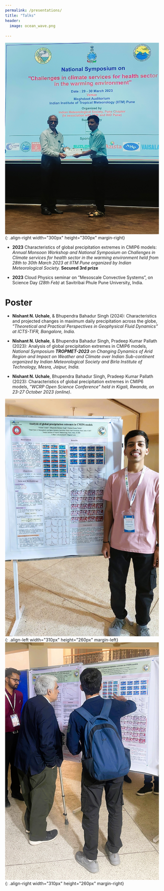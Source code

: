 ```yaml
---
permalink: /presentations/
title: "Talks"
header:
  image: ocean_wave.png

---
```

<!-- ![AMS talk](/images/personal/web_talk2.png){: .align-right width="300px" height="200px" margin-right} -->
![AMS talk](/images/personal/web_award.jpg){: .align-right width="300px" height="300px" margin-right}
  * **2023** Characteristics of global precipitation extremes in CMIP6 models: *Annual Monsoon Workshop and National Symposium on Challenges in Climate services for health sector in the warming environment held from 28th to 30th March 2023 at IITM Pune organized by Indian Meteorological Society.* **Secured 3rd prize**

  * **2023** Cloud Physics seminar on ”Mesoscale Convective Systems”, on Science Day *(28th Feb)* at Savitribai Phule Pune University, India.

# Poster
  * **Nishant N. Uchale**, & Bhupendra Bahadur Singh (2024): Characteristics and projected changes in maximum daily precipitation across the globe, *”Theoretical and Practical Perspectives in Geophysical Fluid Dynamics” at ICTS-TIFR, Bangalore, India.*

  * **Nishant N. Uchale**, & Bhupendra Bahadur Singh, Pradeep Kumar Pallath (2023): Analysis of global precipitation extremes in CMIP6 models, *National Symposium **TROPMET-2023** on Changing Dynamics of Arid Region and Impact on Weather and Climate over Indian Sub-continent organized by Indian Meteorological Society and Birla Institute of Technology, Mesra, Jaipur, India.*

  * **Nishant N. Uchale**, Bhupendra Bahadur Singh, Pradeep Kumar Pallath (2023): Characteristics of global precipitation extremes in CMIP6 models, *”WCRP Open Science Conference” held in Kigali, Rwanda, on 23-27 October 2023 (online)*.

![AMS talk](/images/personal/web_poster.jpg){: .align-left width="310px" height="260px" margin-left}
![AMS talk](/images/personal/web_posexp.jpg){: .align-right width="310px" height="260px" margin-right}

<!-- <div class="timelineitem">
  <div class="tdate"> Apr 2023 </div>
  <div class="ttitle">Characteristics of global precipitation extremes in CMIP6 models </div>
  <div class="tdesc">*Annual Monsoon Workshop and National Symposium on Challenges in Climate services for health sector in the warming environment held from 28th to 30th March 2023 at IITM Pune organized by Indian Meteorological Society.* **Secured 3rd prize**
      <br> Indian Institute of Tropical Meteorology, Pune, India </div>
</div>
    
<div class="timelineitem">
  <div class="tdate"> Feb 2024 </div>
  <div class="ttitle">Gravitational Waves from Inspiraling Neutron Star Binaries: Magnetic Fields, Tidal Fields and Eccentricities</div>
  <div class="tdesc">42nd meeting of the Astronomical Society of India (<span style="color:grey">Poster</span>)
  <br>               Indian Institute of Science, Bengaluru, India </div>
</div>

<div class="timelineitem">
  <div class="tdate"> Dec 2023 </div>
  <div class="ttitle">Gravitational Waves from Magnetized Neutron Stars in Eccentric Orbits</div>
  <div class="tdesc">10th International Conference on Gravitation and Cosmology: New Horizons and Singularities in Gravity (<span style="color:grey">Poster</span>)
  <br>               Indian Institute of Technology, Guwahati, India </div>
</div>

<div class="timelineitem">
  <div class="tdate"> Nov 2023 </div>
  <div class="ttitle">GWAK: Gravitational-Wave Anomalous Knowledge with Recurrent Autoencoders (Raikman et al.)</div>
  <div class="tdesc">Conducted a seminar and led the discussion in the Astrophysical Relativity Journal Club at ICTS (<span style="color:grey">Seminar</span>)
  <br>               International Centre for Theoretical Sciences, Bengaluru, India </div>
</div>

<div class="timelineitem">
  <div class="tdate"> Apr 2023 </div>
  <div class="ttitle">Beyond the Binary: Detecting Gravitational Waves from Supernovae</div>
  <div class="tdesc">MS Thesis Talk Series, Aakashganga (IISER Pune Astronomy Club) (<span style="color:grey">Invited Talk</span>)
  <br>               Indian Institute of Science Education and Research Pune, India </div>
</div>

<div class="timelineitem">
  <div class="tdate"> Dec 2022 </div>
  <div class="ttitle">Detection and Reconstruction of GWs from Core-Collapse Supernovae</div>
  <div class="tdesc">32nd Meeting of the Indian Association for General Relativity and Gravitation (<span style="color:grey">Flash Talk and Poster</span>)
  <br>               Indian Institute of Science Education and Research Kolkata, India </div>
</div>

<div class="timelineitem">
  <div class="tdate"> Jul 2022 </div>
  <div class="ttitle">Binary Stellar Evolution using COSMIC (Compact Object Synthesis and Monte Carlo Investigation Code)</div>
  <div class="tdesc">Delivered a talk in the conclusion of ICTS GW Summer School mini-research project (<span style="color:grey">Talk</span>)
  <br>               International Centre for Theoretical Sciences, Bengaluru, India </div>
</div> -->
